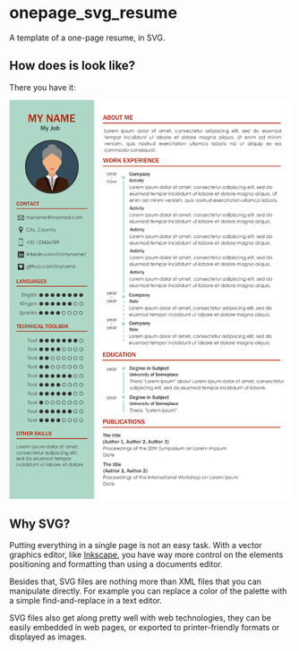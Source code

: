 # onepage_svg_resume
A template of a one-page resume, in SVG.

## How does is look like?
There you have it: 

![preview](./preview.png)


## Why SVG?
Putting everything in a single page is not an easy task. With a vector graphics editor, like [Inkscape](https://inkscape.org/), you have way more control on the elements positioning and formatting than using a documents editor.

Besides that, SVG files are nothing more than XML files that you can manipulate directly. For example you can replace a color of the palette with a simple find-and-replace in a text editor.

SVG files also get along pretty well with web technologies, they can be easily embedded in web pages, or exported to printer-friendly formats or displayed as images.

